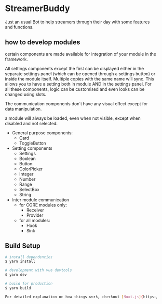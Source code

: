 # StreamerBuddy

Just an usual Bot to help streamers through their day with some features and functions.

## how to develop modules
certain components are made available for integration of your module in the framework.

All settings components except the first can be displayed either in the separate settings panel (which can be opened through a settings button) or inside the module itself.
Multiple copies with the same name will sync. This allows you to have a setting both in module AND in the settings panel.
For all these components, logic can be customised and even looks can be changed using slots.

The communication components don't have any visual effect except for data manipulation.

a module will always be loaded, even when not visible, except when disabled and not selected.

* General purpose components:
    * Card
    * ToggleButton
* Setting components
    * Settings
    * Boolean
    * Button
    * ColorPicker
    * Integer
    * Number
    * Range
    * SelectBox
    * String
* Inter module communication
    * for CORE modules only:
        * Receiver
        * Provider
    * for all modules:
        * Hook
        * Sink

## Build Setup

``` bash
# install dependencies
$ yarn install

# development with vue devtools
$ yarn dev

# build for production
$ yarn build

For detailed explanation on how things work, checkout [Nuxt.js](https://github.com/nuxt/nuxt.js), [Electron.js](https://electronjs.org/), and [electron-builder](https://www.electron.build/).
